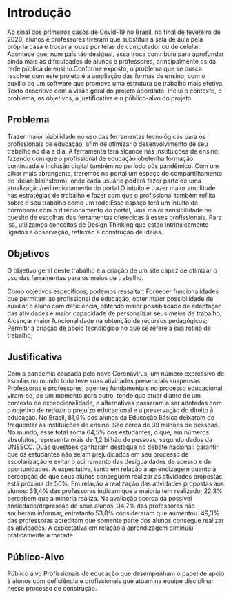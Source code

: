 # Introdução
 
Ao sinal dos primeiros casos de Covid-19 no Brasil, no final de fevereiro de 2020, alunos e professores tiveram que substituir a sala de aula pela própria casa e trocar a lousa por telas de computador ou de celular. Acontece que, num país tão desigual, essa troca contribuiu para aprofundar ainda mais as dificuldades de alunos e professores, principalmente os da rede pública de ensino.Conforme exposto, o problema que se busca resolver com este projeto é a ampliação das formas de ensino, com o auxílio de um software que promova uma estrutura de trabalho mais efetiva. 
Texto descritivo com a visão geral do projeto abordado. Inclui o contexto, o problema, os objetivos, a justificativa e o público-alvo do projeto.

## Problema
Trazer maior viabilidade no uso das ferramentas tecnológicas para os profissionais de educação, afim de otimizar o desenvolvimento de seu trabalho no dia a dia.
A ferramenta terá alcance nas instituições de ensino, fazendo com que o profissional de educação obetenha formação continuada e inclusão digital também no período pós pandêmico.
Com um olhar mais abrangente, traremos no portal um espaço de compartilhamento de ideias(blainstorm), onde cada usuário poderá fazer parte de uma atualização/redirecionamento do portal.O intuito é trazer maior amplitude nas estratégias de trabalho e fazer com que o profissional também reflita sobre o seu trabalho como um todo.Esse espaço terá um intuito de corroborar com o direcionamento do portal, uma maior sensibilidade no quesito de escolhas das ferramentas  oferecidas à esses profissionais. Para iss, utilizamos conceitos de Design Thinking que estao intrinsicamente ligados a observação, reflexão e construção de ideias. 



## Objetivos

O objetivo geral deste trabalho é a criação de um site capaz de otimizar o uso das ferramentas para os meios de trabalho.
 
Como objetivos específicos, podemos ressaltar:
Fornecer funcionalidades que permitam ao profissional de educação, obter maior possibilidade de auxiliar o aluno com deficiência, obtendo maior possibilidade de adaptação das atividades e maior capacidade de personalizar seus meios de trabalho;
Alcançar maior funcionalidade na obtenção de recursos pedagógicos;
Permitir a criação de apoio tecnológico no que se refere à sua rotina de trabalho;


## Justificativa

Com a pandemia causada pelo novo Coronavírus, um número expressivo de escolas no mundo todo teve suas atividades presenciais suspensas. Professoras e professores, agentes fundamentais no processo educacional, viram-se, de um momento para outro, tendo que atuar diante de um contexto de excepcionalidade, e alternativas passaram a ser adotadas com o objetivo de reduzir o prejuízo educacional e a preservação do direito à educação.
No Brasil, 81,9% dos alunos da Educação Básica deixaram de frequentar as instituições de ensino. São cerca de 39 milhões de pessoas. No mundo, esse total soma 64,5% dos estudantes, o que, em números absolutos, representa mais de 1,2 bilhão de pessoas, segundo dados da UNESCO.
Duas questões ganharam destaque no debate nacional: garantir que os estudantes não sejam prejudicados em seu processo de escolarização e evitar o acirramento das desigualdades de acesso e de oportunidades.
 A expectativa, tanto em relação à aprendizagem quanto à percepção de que seus alunos conseguem realizar as atividades propostas, está próxima de 50%. Em relação à realização das atividades propostas aos alunos: 33,4% das professoras indicam que a maioria tem realizado; 22,3% percebem que a minoria realiza.
Na avaliação acerca da possível ansiedade/depressão de seus alunos, 34,7% das professoras não souberam informar, entretanto 53,8% consideraram que aumentou.
49,3% das professoras acreditam que somente parte dos alunos consegue realizar as atividades.  A expectativa em relação à aprendizagem diminuiu praticamente à metade


## Público-Alvo

Público alvo
Profissionais de educação que desempenham o papel de apoio à alunos com deficiência e profissionais que atuam na equipe disciplinar nesse processo de construção.


